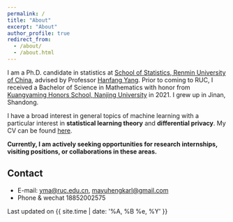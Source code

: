 ```yaml
---
permalink: /
title: "About"
excerpt: "About"
author_profile: true
redirect_from: 
  - /about/
  - /about.html
---
```


I am a Ph.D. candidate in statistics at [School of Statistics, Renmin University of China](http://stat.ruc.edu.cn/), advised by Professor [Hanfang Yang](http://stat.ruc.edu.cn/Home/People/Faculty/b3a208a052844c1e90df60c6e3f2f3d9.htm). Prior to coming to RUC, I received a Bachelor of Science in Mathematics with honor from [Kuangyaming Honors School, Nanjing University](https://dii.nju.edu.cn/main.htm) in 2021. I grew up in Jinan, Shandong. 

I have a broad interest in general topics of machine learning with a particular interest in **statistical learning theory** and **differential privacy**. My CV can be found [here](http://Karlmyh.github.io/files/CV.pdf).

**Currently, I am actively seeking opportunities for research internships, visiting positions, or collaborations in these areas.**

Contact
------
- E-mail: yma@ruc.edu.cn, mayuhengkarl@gmail.com
- Phone & wechat 18852002575

Last updated on {{ site.time | date: '%A, %B %e, %Y' }}